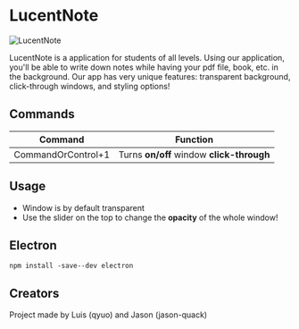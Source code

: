 # LucentNote

![LucentNote](https://user-images.githubusercontent.com/77930041/158029268-07e97e86-7f7a-48f2-a2a8-d2c27fea1d76.gif)

LucentNote is a application for students of all levels. Using our application, you'll be able to write down notes while having your pdf file, book, etc. in the background. Our app has very unique features: transparent background, click-through windows, and styling options!

## Commands
|Command|Function|
|-|:-:|
|CommandOrControl+1|Turns **on/off** window **click-through**|

## Usage

* Window is by default transparent
* Use the slider on the top to change the **opacity** of the whole window!


## Electron
```
npm install -save--dev electron
```

## Creators

Project made by Luis (qyuo) and Jason (jason-quack)
